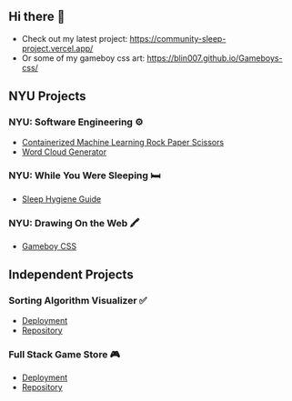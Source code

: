 ## Hi there 👋
- Check out my latest project: https://community-sleep-project.vercel.app/
- Or some of my gameboy css art: https://blin007.github.io/Gameboys-css/

## NYU Projects
### NYU: Software Engineering ⚙️
- [Containerized Machine Learning Rock Paper Scissors](https://github.com/blin007/Containerized-Rock-Paper-Scissors-App)
- [Word Cloud Generator](https://github.com/blin007/wordcloud-generator-finalproject)
### NYU: While You Were Sleeping 🛏️
- [Sleep Hygiene Guide](https://community-sleep-project.vercel.app/)
### NYU: Drawing On the Web 🖍️
- [Gameboy CSS](https://blin007.github.io/Gameboys-css/)

## Independent Projects
### Sorting Algorithm Visualizer ✅
- [Deployment](https://blin007.github.io/sorting-algorithm-visualizer/)
- [Repository](https://github.com/blin007/sorting-algorithm-visualizer)
### Full Stack Game Store 🎮
- [Deployment](https://game-store-589e9.web.app/)
- [Repository](https://github.com/blin007/game-store)


<!--
**blin007/blin007** is a ✨ _special_ ✨ repository because its `README.md` (this file) appears on your GitHub profile.

Here are some ideas to get you started:

- 🔭 I’m currently working on ...
- 🌱 I’m currently learning ...
- 👯 I’m looking to collaborate on ...
- 🤔 I’m looking for help with ...
- 💬 Ask me about ...
- 📫 How to reach me: ...
- 😄 Pronouns: ...
- ⚡ Fun fact: ...
-->
